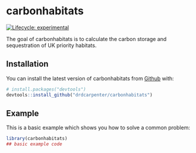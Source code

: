 
<!-- README.md is generated from README.Rmd. Please edit that file -->

# carbonhabitats

<!-- badges: start -->

[![Lifecycle:
experimental](https://img.shields.io/badge/lifecycle-experimental-orange.svg)](https://www.tidyverse.org/lifecycle/#experimental)
<!-- badges: end -->

The goal of carbonhabitats is to calculate the carbon storage and
sequestration of UK priority habitats.

## Installation

You can install the latest version of carbonhabitats from
[Github](https://github.com/drdcarpenter/carbonhabitats) with:

``` r
# install.packages("devtools")
devtools::install_github("drdcarpenter/carbonhabitats")
```

## Example

This is a basic example which shows you how to solve a common problem:

``` r
library(carbonhabitats)
## basic example code
```
